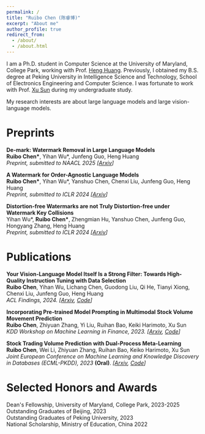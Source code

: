 ```yaml
---
permalink: /
title: "Ruibo Chen (陈睿博)"
excerpt: "About me"
author_profile: true
redirect_from: 
  - /about/
  - /about.html
---
```


I am a Ph.D. student in Computer Science at the University of Maryland, College Park, working with Prof. [Heng Huang](https://www.cs.umd.edu/~heng/). Previously, I obtained my B.S. degree at Peking University in Intelligence Science and Technology, School of Electronics Engineering and Computer Science. I was fortunate to work with Prof. [Xu Sun](https://xusun.org/) during my undergraduate study.


My research interests are about large language models and large vision-language models.


Preprints
======
**De-mark: Watermark Removal in Large Language Models**<br>
**Ruibo Chen\***, Yihan Wu\*, Junfeng Guo, Heng Huang<br>
*Preprint, submitted to NAACL 2025 \[[Arxiv](https://arxiv.org/abs/2410.13808)]*

**A Watermark for Order-Agnostic Language Models**<br>
**Ruibo Chen\***, Yihan Wu\*, Yanshuo Chen, Chenxi Liu, Junfeng Guo, Heng Huang<br>
*Preprint, submitted to ICLR 2024 \[[Arxiv](https://arxiv.org/abs/2410.13805)]*


**Distortion-free Watermarks are not Truly Distortion-free under Watermark Key Collisions**<br>
Yihan Wu\*, **Ruibo Chen\***, Zhengmian Hu, Yanshuo Chen, Junfeng Guo, Hongyang Zhang, Heng Huang<br>
*Preprint, submitted to ICLR 2024 \[[Arxiv](https://arxiv.org/abs/2406.02603)]*


Publications
======

**Your Vision-Language Model Itself Is a Strong Filter: Towards High-Quality Instruction Tuning with Data Selection**<br>
**Ruibo Chen**, Yihan Wu, Lichang Chen, Guodong Liu, Qi He, Tianyi Xiong, Chenxi Liu, Junfeng Guo, Heng Huang<br>
*ACL Findings, 2024. \[[Arxiv](https://arxiv.org/abs/2402.12501), [Code](https://github.com/RayRuiboChen/Self-Filter)\]*

**Incorporating Pre-trained Model Prompting in Multimodal Stock Volume Movement Prediction**<br>
**Ruibo Chen**, Zhiyuan Zhang, Yi Liu, Ruihan Bao, Keiki Harimoto, Xu Sun<br>
*KDD Workshop on Machine Learning in Finance, 2023. \[[Arxiv](https://arxiv.org/abs/2309.05608), [Code](https://github.com/RayRuiboChen/ProMUSE)\]*

**Stock Trading Volume Prediction with Dual-Process Meta-Learning**<br>
**Ruibo Chen**, Wei Li, Zhiyuan Zhang, Ruihan Bao, Keiko Harimoto, Xu Sun<br>
*Joint European Conference on Machine Learning and Knowledge Discovery in Databases (ECML-PKDD), 2023* **(Oral)**. *\[[Arxiv](https://arxiv.org/abs/2211.01762), [Code](https://github.com/RayRuiboChen/DPML)\]*

Selected Honors and Awards
======
Dean's Fellowship, University of Maryland, College Park, 2023-2025<br>
Outstanding Graduates of Beijing, 2023<br>
Outstanding Graduates of Peking University, 2023<br>
National Scholarship, Ministry of Education, China 2022<br>